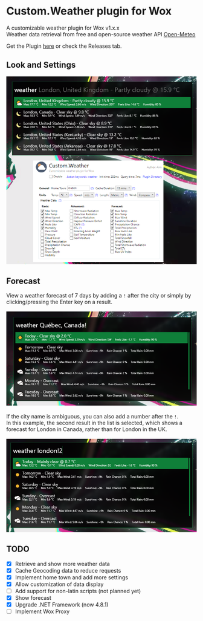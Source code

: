 # Custom.Weather plugin for Wox
 A customizable weather plugin for Wox v1.x.x</br>
 Weather data retrieval from free and open-source weather API [Open-Meteo](https://open-meteo.com)

 Get the Plugin [here](http://www.wox.one/plugin/430) or check the Releases tab.

## Look and Settings
<img width="600" src="Images\\example.png"/>

## Forecast
View a weather forecast of 7 days by adding a ``!`` after the city or simply by clicking/pressing the Enter key on a result.
</br></br>
<img width="600" src="Images\\forecast.png"/>
</br></br>
If the city name is ambiguous, you can also add a number after the ``!``.  
In this example, the second result in the list is selected, which shows a forecast for London in Canada, rather than for London in the UK.
</br></br>
<img width="600" src="Images\\forecast_selection.png"/>

## TODO ##
- [x] Retrieve and show more weather data
- [x] Cache Geocoding data to reduce requests
- [x] Implement home town and add more settings
- [x] Allow customization of data display
- [ ] Add support for non-latin scripts (not planned yet)
- [x] Show forecast
- [x] Upgrade .NET Framework (now 4.8.1)
- [ ] Implement Wox Proxy
